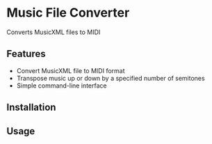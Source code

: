 # Music File Converter
Converts MusicXML files to MIDI
## Features
* Convert MusicXML file to MIDI format
* Transpose music up or down by a specified number of semitones
* Simple command-line interface
## Installation
## Usage
